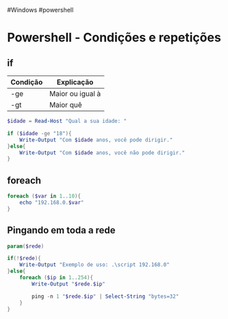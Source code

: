 #Windows #powershell 
# Powershell - Condições e repetições

## if

| Condição | Explicação       |
| -------- | ---------------- |
| -ge      | Maior ou igual à |
| -gt      | Maior quê        |

```powershell
$idade = Read-Host "Qual a sua idade: "

if ($idade -ge "18"){
	Write-Output "Com $idade anos, você pode dirigir."
}else{
    Write-Output "Com $idade anos, você não pode dirigir."
}
```

## foreach

```powershell
foreach ($var in 1..10){
	echo "192.168.0.$var"
}
```

## Pingando em toda a rede

```powershell
param($rede)

if(!$rede){
	Write-Output "Exemplo de uso: .\script 192.168.0"
}else{
    foreach ($ip in 1..254){
        Write-Output "$rede.$ip"

        ping -n 1 "$rede.$ip" | Select-String "bytes=32"
    }
}
```

























